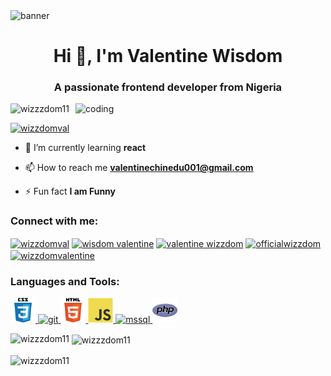 <img alt= "banner" height ="300" width ="100%" src="https://media.licdn.com/dms/image/D4D12AQFXUMCI_xZ3EQ/article-cover_image-shrink_720_1280/0/1683909809034?e=2147483647&v=beta&t=4fGfWqzZukhw96bqPVg3D7DcGj9QURTHNOlUH_XShXY">
<h1 align="center">Hi 👋, I'm Valentine Wisdom</h1>
<h3 align="center">A passionate frontend developer from Nigeria</h3>
<img align = "right" alt ="coding" width = "400" src ="https://cdn.dribbble.com/users/1162077/screenshots/3848914/programmer.gif">

<p align="left"> <img src="https://komarev.com/ghpvc/?username=wizzzdom11&label=Profile%20views&color=0e75b6&style=flat" alt="wizzzdom11" /> </p>

<p align="left"> <a href="https://twitter.com/wizzdomval" target="blank"><img src="https://img.shields.io/twitter/follow/wizzdomval?logo=twitter&style=for-the-badge" alt="wizzdomval" /></a> </p>

- 🌱 I’m currently learning **react**

- 📫 How to reach me **valentinechinedu001@gmail.com**

- ⚡ Fun fact **I am Funny**

<h3 align="left">Connect with me:</h3>
<p align="left">
<a href="https://twitter.com/wizzdomval" target="blank"><img align="center" src="https://raw.githubusercontent.com/rahuldkjain/github-profile-readme-generator/master/src/images/icons/Social/twitter.svg" alt="wizzdomval" height="30" width="40" /></a>
<a href="https://linkedin.com/in/wisdom valentine" target="blank"><img align="center" src="https://raw.githubusercontent.com/rahuldkjain/github-profile-readme-generator/master/src/images/icons/Social/linked-in-alt.svg" alt="wisdom valentine" height="30" width="40" /></a>
<a href="https://fb.com/valentine wizzdom" target="blank"><img align="center" src="https://raw.githubusercontent.com/rahuldkjain/github-profile-readme-generator/master/src/images/icons/Social/facebook.svg" alt="valentine wizzdom" height="30" width="40" /></a>
<a href="https://instagram.com/officialwizzdom" target="blank"><img align="center" src="https://raw.githubusercontent.com/rahuldkjain/github-profile-readme-generator/master/src/images/icons/Social/instagram.svg" alt="officialwizzdom" height="30" width="40" /></a>
<a href="https://www.youtube.com/c/wizzdomvalentine" target="blank"><img align="center" src="https://raw.githubusercontent.com/rahuldkjain/github-profile-readme-generator/master/src/images/icons/Social/youtube.svg" alt="wizzdomvalentine" height="30" width="40" /></a>
</p>

<h3 align="left">Languages and Tools:</h3>
<p align="left"> <a href="https://www.w3schools.com/css/" target="_blank" rel="noreferrer"> <img src="https://raw.githubusercontent.com/devicons/devicon/master/icons/css3/css3-original-wordmark.svg" alt="css3" width="40" height="40"/> </a> <a href="https://git-scm.com/" target="_blank" rel="noreferrer"> <img src="https://www.vectorlogo.zone/logos/git-scm/git-scm-icon.svg" alt="git" width="40" height="40"/> </a> <a href="https://www.w3.org/html/" target="_blank" rel="noreferrer"> <img src="https://raw.githubusercontent.com/devicons/devicon/master/icons/html5/html5-original-wordmark.svg" alt="html5" width="40" height="40"/> </a> <a href="https://developer.mozilla.org/en-US/docs/Web/JavaScript" target="_blank" rel="noreferrer"> <img src="https://raw.githubusercontent.com/devicons/devicon/master/icons/javascript/javascript-original.svg" alt="javascript" width="40" height="40"/> </a> <a href="https://www.microsoft.com/en-us/sql-server" target="_blank" rel="noreferrer"> <img src="https://www.svgrepo.com/show/303229/microsoft-sql-server-logo.svg" alt="mssql" width="40" height="40"/> </a> <a href="https://www.php.net" target="_blank" rel="noreferrer"> <img src="https://raw.githubusercontent.com/devicons/devicon/master/icons/php/php-original.svg" alt="php" width="40" height="40"/> </a> </p>

<p><img align="left" src="https://github-readme-stats.vercel.app/api/top-langs?username=wizzzdom11&show_icons=true&locale=en&layout=compact" alt="wizzzdom11" /></p>

<p>&nbsp;<img align="center" src="https://github-readme-stats.vercel.app/api?username=wizzzdom11&show_icons=true&locale=en" alt="wizzzdom11" /></p>

<p><img align="center" src="https://github-readme-streak-stats.herokuapp.com/?user=wizzzdom11&" alt="wizzzdom11" /></p>
